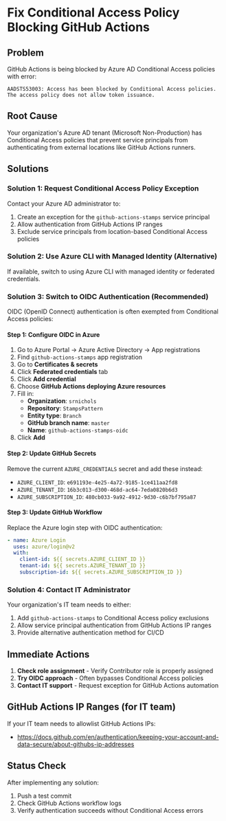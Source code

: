 # Fix Conditional Access Policy Blocking GitHub Actions

## Problem
GitHub Actions is being blocked by Azure AD Conditional Access policies with error:
```
AADSTS53003: Access has been blocked by Conditional Access policies. The access policy does not allow token issuance.
```

## Root Cause
Your organization's Azure AD tenant (Microsoft Non-Production) has Conditional Access policies that prevent service principals from authenticating from external locations like GitHub Actions runners.

## Solutions

### Solution 1: Request Conditional Access Policy Exception
Contact your Azure AD administrator to:
1. Create an exception for the `github-actions-stamps` service principal
2. Allow authentication from GitHub Actions IP ranges
3. Exclude service principals from location-based Conditional Access policies

### Solution 2: Use Azure CLI with Managed Identity (Alternative)
If available, switch to using Azure CLI with managed identity or federated credentials.

### Solution 3: Switch to OIDC Authentication (Recommended)
OIDC (OpenID Connect) authentication is often exempted from Conditional Access policies:

#### Step 1: Configure OIDC in Azure
1. Go to Azure Portal → Azure Active Directory → App registrations
2. Find `github-actions-stamps` app registration
3. Go to **Certificates & secrets**
4. Click **Federated credentials** tab
5. Click **Add credential**
6. Choose **GitHub Actions deploying Azure resources**
7. Fill in:
   - **Organization**: `srnichols`
   - **Repository**: `StampsPattern`
   - **Entity type**: `Branch`
   - **GitHub branch name**: `master`
   - **Name**: `github-actions-stamps-oidc`
8. Click **Add**

#### Step 2: Update GitHub Secrets
Remove the current `AZURE_CREDENTIALS` secret and add these instead:
- `AZURE_CLIENT_ID`: `e691193e-4e25-4a72-9185-1ce411aa2fd8`
- `AZURE_TENANT_ID`: `16b3c013-d300-468d-ac64-7eda0820b6d3`
- `AZURE_SUBSCRIPTION_ID`: `480cb033-9a92-4912-9d30-c6b7bf795a87`

#### Step 3: Update GitHub Workflow
Replace the Azure login step with OIDC authentication:

```yaml
- name: Azure Login
  uses: azure/login@v2
  with:
    client-id: ${{ secrets.AZURE_CLIENT_ID }}
    tenant-id: ${{ secrets.AZURE_TENANT_ID }}
    subscription-id: ${{ secrets.AZURE_SUBSCRIPTION_ID }}
```

### Solution 4: Contact IT Administrator
Your organization's IT team needs to either:
1. Add `github-actions-stamps` to Conditional Access policy exclusions
2. Allow service principal authentication from GitHub Actions IP ranges
3. Provide alternative authentication method for CI/CD

## Immediate Actions
1. **Check role assignment** - Verify Contributor role is properly assigned
2. **Try OIDC approach** - Often bypasses Conditional Access policies
3. **Contact IT support** - Request exception for GitHub Actions automation

## GitHub Actions IP Ranges (for IT team)
If your IT team needs to allowlist GitHub Actions IPs:
- https://docs.github.com/en/authentication/keeping-your-account-and-data-secure/about-githubs-ip-addresses

## Status Check
After implementing any solution:
1. Push a test commit
2. Check GitHub Actions workflow logs
3. Verify authentication succeeds without Conditional Access errors
